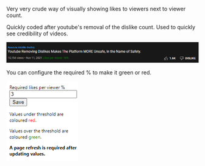 Very very crude way of visually showing likes to viewers next to viewer count.

Quickly coded after youtube's removal of the dislike count. Used to quickly see credibility of videos.

![Example image](https://raw.githubusercontent.com/ortwinvanderstappen/YoutubeViewLikeRatioExtension/master/git_images/ExampleScreenshot.PNG)

You can configure the required % to make it green or red.

![Config](https://raw.githubusercontent.com/ortwinvanderstappen/YoutubeViewLikeRatioExtension/master/git_images/Config.PNG)
